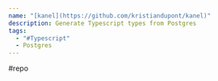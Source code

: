 ```yaml
---
name: "[kanel](https://github.com/kristiandupont/kanel)"
description: Generate Typescript types from Postgres
tags:
  - "#Typescript"
  - Postgres
---
```

#repo